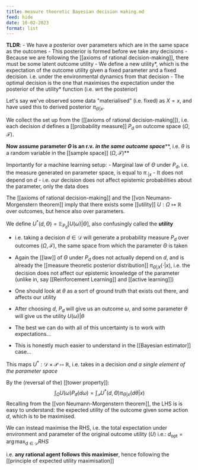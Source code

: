 ```yaml
---
title: measure theoretic Bayesian decision making.md
feed: hide
date: 10-02-2023
format: list
---
```



**TLDR**:
	- We have a posterior over parameters which are in the same space as the outcomes
	- This posterior is formed before we take any decisions
	- Because we are following the [[axioms of rational decision-making]], there must be some latent outcome utility
	- We define a new utility*, which is the expectation of the outcome utility given a fixed parameter and a fixed decision. i.e. under the environmental dynamics from that decision
	- The optimal decision is the one that maximises the expectation under the posterior of the utility* function (i.e. wrt the posterior)

Let's say we've observed some data "materialised" (i.e. fixed) as $X = x$, and have used this to derived posterior $\pi_{\Theta | x}$.

We collect the set up from the ([[axioms of rational decision-making]]), i.e. each decision $d$ defines a [[probability measure]] $P_d$ on outcome space $(\Omega, \mathcal F)$.

**Now assume parameter $\Theta$ is an r.v.** ***in the same outcome space*****, i.e. $\theta$ is a random variable in the [[sample space]] $(\Omega, \mathcal F)$**

Importantly for a machine learning setup:
	- Marginal law of $\Theta$ under $P_d$, i.e. the measure generated on parameter space, is equal to $\pi_{\cdot | x}$
	- It does not depend on $d$
	- i.e. our decision does not affect epistemic probabilities about the parameter, only the data does

The [[axioms of rational decision-making]] and the [[von Neumann-Morgenstern theorem]] imply that there exists some [[utility]] $U : \Omega\mapsto\mathbb R$ over outcomes, but hence also over parameters.

We define $U^*(d, \Theta) = \mathbb E_{P_d}\left[U(\omega) | \Theta\right]$, also confusingly called the **utility**

- i.e. taking a decision $d\in\mathcal D$ will generate a probability measure $P_d$ over outcomes $(\Omega, \mathcal F)$, the same space from which the parameter $\Theta$ is taken
- Again the [[law]] of $\Theta$ under $P_d$ does not actually depend on $d$, and is already the [[measure theoretic posterior distribution]] $\pi_{\Theta|X}(\cdot|x)$, i.e. the decision does not affect our epistemic knowledge of the parameter (unlike in, say [[Reinforcement Learning]] and [[active learning]])

- One should look at $\theta$ as a sort of ground truth that exists out there, and affects our utility
- After choosing $d$, $P_d$ will give us an outcome $\omega$, and some parameter $\theta$ will give us the utility $U(\omega)|\theta$
- The best we can do with all of this uncertainty is to work with expectations...
- This is honestly much easier to understand in the [[Bayesian estimator]] case...

This maps $U^*: \mathcal D\times\mathcal P \mapsto \mathbb R$, i.e. takes in a decision *and a single element of the parameter space*

By the (reversal of the) [[tower property]]: $$\int_\Omega U(\omega) P_d(d\omega) = \int_\mathcal P U^*(d, \Theta)\pi_{\Theta | x}( d\theta | x)$$
Recalling from the [[von Neumann-Morgenstern theorem]], the LHS is is easy to understand: the expected utility of the outcome given some action $d$, which is to be maximised.

We can instead maximise the RHS, i.e. the total expectation under environment and parameter of the original outcome utility ($U$)
i.e.: $d_\text{opt} = \arg \max_{d\in\mathcal D} RHS$

i.e. **any rational agent follows this maximiser**, hence following the [[principle of expected utility maximisation]]
